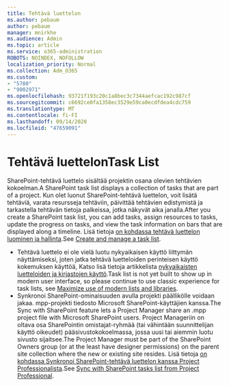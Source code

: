 ```yaml
---
title: Tehtävä luettelon
ms.author: pebaum
author: pebaum
manager: mnirkhe
ms.audience: Admin
ms.topic: article
ms.service: o365-administration
ROBOTS: NOINDEX, NOFOLLOW
localization_priority: Normal
ms.collection: Adm_O365
ms.custom:
- "5780"
- "9002971"
ms.openlocfilehash: 93721f193c20c1a8bec3c7344aefcac192c987cf
ms.sourcegitcommit: c6692ce0fa1358ec3529e59ca0ecdfdea4cdc759
ms.translationtype: MT
ms.contentlocale: fi-FI
ms.lasthandoff: 09/14/2020
ms.locfileid: "47659091"
---
```

# <a name="task-list"></a><span data-ttu-id="f9720-102">Tehtävä luettelon</span><span class="sxs-lookup"><span data-stu-id="f9720-102">Task List</span></span>

<span data-ttu-id="f9720-103">SharePoint-tehtävä luettelo sisältää projektin osana olevien tehtävien kokoelman.</span><span class="sxs-lookup"><span data-stu-id="f9720-103">A SharePoint task list displays a collection of tasks that are part of a project.</span></span> <span data-ttu-id="f9720-104">Kun olet luonut SharePoint-tehtävä luettelon, voit lisätä tehtäviä, varata resursseja tehtäviin, päivittää tehtävien edistymistä ja tarkastella tehtävän tietoja palkeissa, jotka näkyvät aika janalla.</span><span class="sxs-lookup"><span data-stu-id="f9720-104">After you create a SharePoint task list, you can add tasks, assign resources to tasks, update the progress on tasks, and view the task information on bars that are displayed along a timeline.</span></span> <span data-ttu-id="f9720-105">Lisä tietoja [on kohdassa tehtävä luettelon luominen ja hallinta](https://support.microsoft.com/office/466ad207-46fd-4c77-9af1-41bc23cec21a).</span><span class="sxs-lookup"><span data-stu-id="f9720-105">See [Create and manage a task list](https://support.microsoft.com/office/466ad207-46fd-4c77-9af1-41bc23cec21a).</span></span>  

-   <span data-ttu-id="f9720-106">Tehtävä luettelo ei ole vielä luotu nykyaikaisen käyttö liittymän näyttämiseksi, joten jatka tehtävä luetteloiden perinteisen käyttö kokemuksen käyttöä, Katso lisä tietoja artikkelista [nykyaikaisten luetteloiden ja kirjastojen käyttö](https://docs.microsoft.com/sharepoint/dev/transform/modernize-userinterface-lists-and-libraries).</span><span class="sxs-lookup"><span data-stu-id="f9720-106">Task list is not yet built to show up in modern user interface, so please continue to use classic experience for task lists, see [Maximize use of modern lists and libraries](https://docs.microsoft.com/sharepoint/dev/transform/modernize-userinterface-lists-and-libraries).</span></span>
-   <span data-ttu-id="f9720-107">Synkronoi SharePoint-ominaisuuden avulla projekti päällikölle voidaan jakaa. mpp-projekti tiedosto Microsoft SharePoint-käyttäjien kanssa.</span><span class="sxs-lookup"><span data-stu-id="f9720-107">The Sync with SharePoint feature lets a Project Manager share an .mpp project file with Microsoft SharePoint users.</span></span> <span data-ttu-id="f9720-108">Project Manageriin on oltava osa SharePointin omistajat-ryhmää (tai vähintään suunnittelijan käyttö oikeudet) pääsivustokokoelmassa, jossa uusi tai aiemmin luotu sivusto sijaitsee.</span><span class="sxs-lookup"><span data-stu-id="f9720-108">The Project Manager must be part of the SharePoint Owners group (or at the least have designer permissions) on the parent site collection where the new or existing site resides.</span></span> <span data-ttu-id="f9720-109">Lisä tietoja [on kohdassa Synkronoi SharePoint-tehtävä luettelon kanssa Project Professionalista](https://docs.microsoft.com/office/troubleshoot/project/sync-with-tasks-from-project).</span><span class="sxs-lookup"><span data-stu-id="f9720-109">See [Sync with SharePoint tasks list from Project Professional](https://docs.microsoft.com/office/troubleshoot/project/sync-with-tasks-from-project).</span></span>